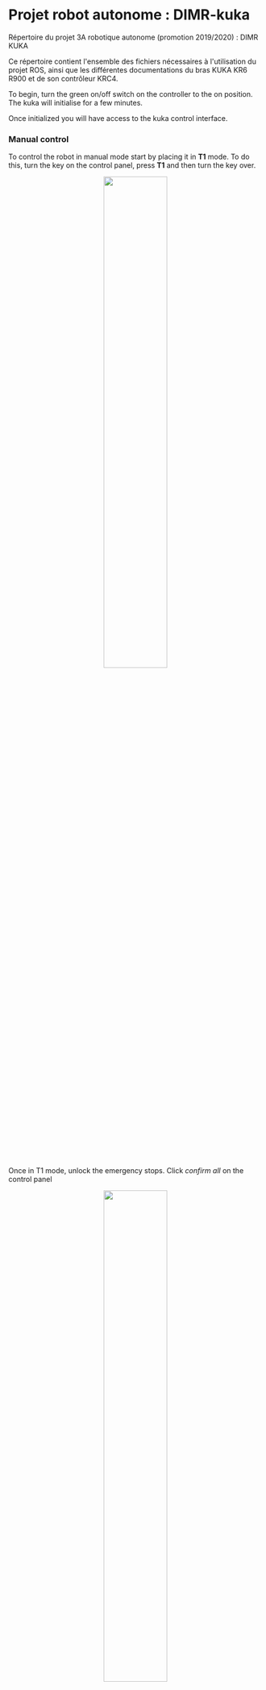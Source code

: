 # Projet robot autonome : DIMR-kuka
Répertoire du projet 3A robotique autonome (promotion 2019/2020) : DIMR KUKA

Ce répertoire contient l'ensemble des fichiers nécessaires à l'utilisation du projet ROS, ainsi que les différentes documentations du bras KUKA KR6 R900 et de son contrôleur KRC4.



To begin, turn the green on/off switch on the controller to the on position. The kuka will initialise for a few minutes.

Once initialized you will have access to the kuka control interface.

### Manual control

To control the robot in manual mode start by placing it in **T1** mode. To do this, turn the key on the control panel, press **T1** and then turn the key over.

<center>
<img src="/img/kukat1.jpg" width="50%"></img>
</center>

Once in T1 mode, unlock the emergency stops. Click *confirm all* on the control panel

<center>
<img src="/img/kukaconfirmall.jpg" width="50%"/>
</center>

then click on the *operator acknolegment* button on the back of the controller (without going through the kuka work area!)

<center>
<img src="/img/kukacontrolleur.png" width="50%"/>
</center>

At this point the kuka is ready to be controlled manually. Simply hold one of the white buttons on the back of the tablet with your finger and then move the various joints with the 6 buttons on the side of the tablet.

### Automatic control

To run a program on the kuka it is necessary to switch it to **automatic** mode.

⚠️ Automatic mode means that you do not need to hold down a button to make the kuka move as in **T1** mode, when using this mode always have an emergency stop button in your hands. To switch to automatic mode turn the key, click *aut* and then turn the key back.

<center>
<img src="/img/kukaaut.jpg" width="50%"></img>
</center>

Once in automatic mode, unlock the emergency stops, set the *operator safety* switch to 1 and click on *operator acknowledgement* (without going through the kuka work area!). Then start the controller by clicking on the I (or O) at the top of the tablet and then clicking on the I button

<center>
<img src="/img/kukaautlaunch.jpg" width="50%"></img>
</center>

Then you have to select a program. For example, for the program *kuka_eki* you just have to click on it and then press the *select* button. Finally, to start the program, press the *play* button on the left of the tablet.

<center>
<img src="/img/kukalaunch.jpg" width="50%"></img>
</center>

⚠️ The programme is now running independently. Please be aware of the kuka's movements and do not hesitate to press the emergency stop.


## ROS

### Installation

```bash
sudo apt-get install python-imaging-tk
sudo apt-get install python-tk
cd ~/catkin_ws/src/
git clone https://github.com/ros-industrial/kuka_experimental
git clone https://github.com/Bordeaux-INP/dimr-kuka
cd ..
rosdep install --from-paths src --ignore-src
catkin_make
source ~/.bashrc
```

If you also want to use the wsg50 effector mounted on the kuka :
```bash
cd ~/catkin_ws/src/
git clone https://github.com/nalt/wsg50-ros-pkg
cd ..
catkin_make
source ~/.bashrc
```

### Simulation

To start the DIMR-KUKA project in simulation, type the following command. An RSI simulator is started in the background to simulate the true response of the KRC4 via the RSI module.

```bash
roslaunch dimr_kuka dimr_kuka.launch sim:=true
```

### Real

Once the kuka has been put into emergency mode, connect the ethernet cable from the switch on the bottom of the kuka to your PC. Also connect the power supply to the end effector if you wish to use it. Once everything is connected you can remove the emergency stop on the kuka and run the *kuka_eki* program.

On your pc it is necessary to manually provide DHCP on the address `192.168.250.21/24`. Remember to disable the proxy server if you have one. The kuka ip address will be `192.168.250.20` and the effector will be `192.168.250.22`.

<center>
<img src="/img/kukadhcp.png" width="60%"></img>
</center>

You can check the connection of all items by running the command `nmap -sP 192.168.250.0/24` if everything is connected the output should be similar to this:

```bash
Starting Nmap 7.80 ( https://nmap.org ) at 2021-08-31 10:57 CEST
Nmap scan report for 192.168.250.20
Host is up (0.0016s latency).
Nmap scan report for morhost-iscsi2.iscsi.ipb.fr (192.168.250.21)
Host is up (0.00027s latency).
Nmap scan report for hangar-iscsi2a.iscsi.ipb.fr (192.168.250.22)
Host is up (0.0025s latency).
Nmap done: 256 IP addresses (3 hosts up) scanned in 16.12 seconds
```

You can then run the command for the kuka. You will then have access to rviz to control it.
```bash
roslaunch dimr_kuka dimr_kuka.launch sim:=false mode:=eki 
```


To use the effector, it is first necessary to change the connection ip in the ros package. Open with your favorite editor the file: `~/catkin_ws/src/wsg50-ros-pkg/wsg_50_driver/launch/wsg_50_tcp.launch` and replace line 5 with the line below

```xml
	<param name="ip" type="string" value="192.168.250.22"/>
```

Once registered you can run the following command to take control of the effector. Then open a browser and go to `192.168.250.22`.

```bash
roslaunch wsg_50_driver wsg_50_tcp.launch     
```

### Ronoco

To use the kuka (and the effector) with ronoco you just have to [install the project](https://sdelpeuch.github.io/ronoco/) and then launch it with the following command.

```roslaunch
roslaunch ronoco manipulator.launch commander:=manipulator compliant_mode:=None end_effector:=wsg_50_driver/move
```

<center>
<img src="/img/kuka.gif"></img>
</center>





## TODO

* Documentation sur la calibration (vidéos à upload) ;
* Documentation sur la procédure de restauration du KRC4 en cas de pépin ;
* Investiguer les problèmes avec le module RSI (workspace KRC4 à setup via Kuka WorkVisual ?) ;
* Problèmes avec les points cartésiens sur le robot lors de l'utilisation réelle avec EKI ;
* Améliorer le connecteur X11 en faisant une vrai boîte (voir documentation start-up) ;
* Avoir KUKA au téléphone pour qu'ils viennent mettre à jour le KRC4 (et fournir une maj de RSI au passage)
